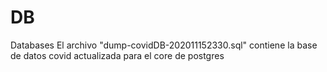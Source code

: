 # DB
Databases
El archivo "dump-covidDB-202011152330.sql" contiene la base de datos covid actualizada para el  core de postgres
